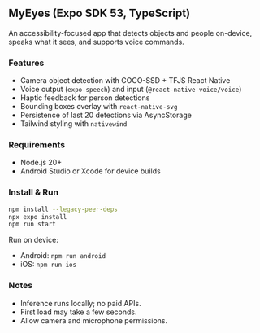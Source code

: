 ## MyEyes (Expo SDK 53, TypeScript)

An accessibility-focused app that detects objects and people on-device, speaks what it sees, and supports voice commands.

### Features
- Camera object detection with COCO-SSD + TFJS React Native
- Voice output (`expo-speech`) and input (`@react-native-voice/voice`)
- Haptic feedback for person detections
- Bounding boxes overlay with `react-native-svg`
- Persistence of last 20 detections via AsyncStorage
- Tailwind styling with `nativewind`

### Requirements
- Node.js 20+
- Android Studio or Xcode for device builds

### Install & Run
```bash
npm install --legacy-peer-deps
npx expo install
npm run start
```

Run on device:
- Android: `npm run android`
- iOS: `npm run ios`

### Notes
- Inference runs locally; no paid APIs.
- First load may take a few seconds.
- Allow camera and microphone permissions.

